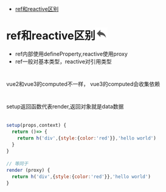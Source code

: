 <a id="top"></a>


* <a href="#ref和reactive区别">ref和reactive区别</a>  

# <a name="ref和reactive区别">ref和reactive区别</a>[![bakTop](/img/backward.png)](#top)  

* ref内部使用defineProperty,reactive使用proxy
* ref一般对基本类型，reactive对引用类型
  
# 
vue2和vue3的computed不一样，
vue3的computed会收集依赖  

# 
setup返回函数代表render,返回对象就是data数据
```js

setup(props,context) {
  return ()=> {
    return h('div',{style:{color:'red'}},'hello world')
  }
}

// 等同于
render (proxy) {
  return h('div',{style:{color:'red'}},'hello world')
}
```